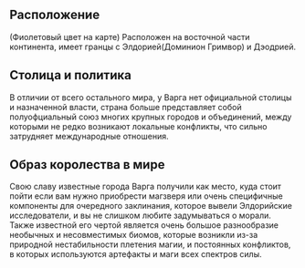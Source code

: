 ## Расположение
(Фиолетовый цвет на карте) Расположен на восточной части континента, имеет гранцы с Элдорией(Доминион Гримвор) и Дэодрией.
## Столица и политика
В отличии от всего остального мира, у Варга нет официальной столицы и назначенной власти, страна больше представляет собой полуофциальный союз многих крупных городов и объединений, между которыми не редко возникают локальные конфликты, что сильно затрудняет международные отношения.   
## Образ королества в мире
Свою славу известные города Варга получили как место, куда стоит пойти если вам нужно приобрести магзверя или очень специфичные компоненты для очередного заклинания, которое вывели Элдорийские исследователи, и вы не слишком любите задумываться о морали. Также известной его чертой является очень большое разнообразие необычных и несовместимых биомов, которые возникли из-за природной нестабильности плетения магии, и постоянных конфликтов, в которых используются артефакты и маги всех спектров силы.
